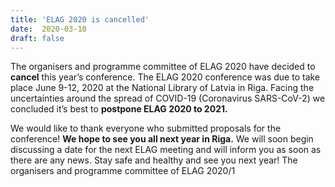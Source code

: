 ```yaml
---
title: 'ELAG 2020 is cancelled'
date:  2020-03-10
draft: false
---
```


The organisers and programme committee of ELAG 2020 have decided to **cancel** this year’s conference. The ELAG 2020 conference was due to take place June 9-12, 2020 at the National Library of Latvia in Riga. Facing the uncertainties around the spread of COVID-19 (Coronavirus SARS-CoV-2) we concluded it’s best to **postpone ELAG 2020 to 2021.** 

We would like to thank everyone who submitted proposals for the conference! **We hope to see you all next year in Riga.** We will soon begin discussing a date for the next ELAG meeting and will inform you as soon as there are any news. Stay safe and healthy and see you next year! The organisers and programme committee of ELAG 2020/1
